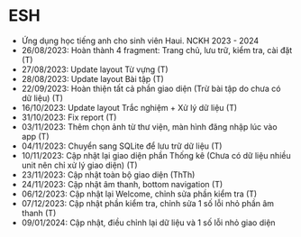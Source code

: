 # ESH
- Ứng dụng học tiếng anh cho sinh viên Haui. NCKH 2023 - 2024
- 26/08/2023: Hoàn thành 4 fragment: Trang chủ, lưu trữ, kiểm tra, cài đặt (T)
- 27/08/2023: Update layout Từ vựng (T)
- 28/08/2023: Update layout Bài tập (T)
- 22/09/2023: Hoàn thiện tất cả phần giao diện (Trừ bài tập do chưa có dữ liệu) (T)
- 16/10/2023: Update layout Trắc nghiệm + Xử lý dữ liệu (T)
- 31/10/2023: Fix report (T)
- 03/11/2023: Thêm chọn ảnh từ thư viện, màn hình đăng nhập lúc vào app (T)
- 04/11/2023: Chuyển sang SQLite để lưu trữ dữ liệu (T)
- 10/11/2023: Cập nhật lại giao diện phần Thống kê (Chưa có dữ liệu nhiều unit nên chỉ xử lý giao diện) (T)
- 23/11/2023: Cập nhật toàn bộ giao diện (ThTh)
- 24/11/2023: Cập nhật âm thanh, bottom navigation (T)
- 06/12/2023: Cập nhật lại Welcome, chỉnh sửa phần kiểm tra (T)
- 07/12/2023: Cập nhật phần kiểm tra, chỉnh sửa 1 số lỗi nhỏ phần âm thanh (T)
- 09/01/2024: Cập nhật, điều chỉnh lại dữ liệu và 1 số lỗi nhỏ giao diện